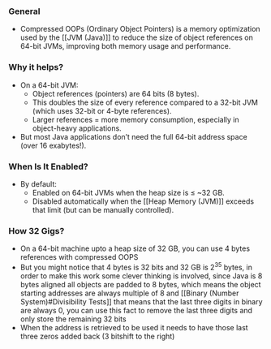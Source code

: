 ### General
- Compressed OOPs (Ordinary Object Pointers) is a memory optimization used by the [[JVM (Java)]]  to reduce the size of object references on 64-bit JVMs, improving both memory usage and performance.


### Why it helps?
- On a 64-bit JVM:
	- Object references (pointers) are 64 bits (8 bytes).
	- This doubles the size of every reference compared to a 32-bit JVM (which uses 32-bit or 4-byte references).
	- Larger references = more memory consumption, especially in object-heavy applications.
- But most Java applications don’t need the full 64-bit address space (over 16 exabytes!).

### When Is It Enabled?
- By default:
	- Enabled on 64-bit JVMs when the heap size is ≤ ~32 GB.
	- Disabled automatically when the [[Heap Memory (JVM)]] exceeds that limit (but can be manually controlled).


### How 32 Gigs?
- On a 64-bit machine upto a heap size of 32 GB, you can use 4 bytes references with compressed OOPS
- But you might notice that 4 bytes is 32 bits and 32 GB is $2^{35}$  bytes, in order to make this work some clever thinking is involved, since Java is 8 bytes aligned all objects are padded to 8 bytes, which means the object starting addresses are always multiple of 8 and [[Binary (Number System)#Divisibility Tests]] that means that the last three digits in binary are always 0, you can use this fact to remove the last three digits and only store the remaining 32 bits
- When the address is retrieved to be used it needs to have those last three zeros added back (3 bitshift to the right)
